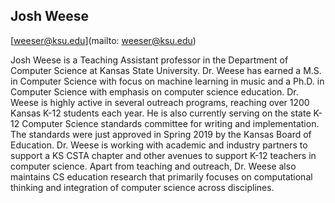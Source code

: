 ## Josh Weese

[weeser@ksu.edu](mailto: weeser@ksu.edu)

Josh Weese is a Teaching Assistant professor in the Department of Computer Science at Kansas State University.  Dr. Weese has earned a M.S. in Computer Science with focus on machine learning in music and a Ph.D. in Computer Science with emphasis on computer science education. Dr. Weese is highly active in several outreach programs, reaching over 1200 Kansas K-12 students each year. He is also currently serving on the state K-12 Computer Science standards committee for writing and implementation.  The standards were just approved in Spring 2019 by the Kansas Board of Education.  Dr. Weese is working with academic and industry partners to support a KS CSTA chapter and other avenues to support K-12 teachers in computer science.  Apart from teaching and outreach, Dr. Weese also maintains CS education research that primarily focuses on computational thinking and integration of computer science across disciplines.
